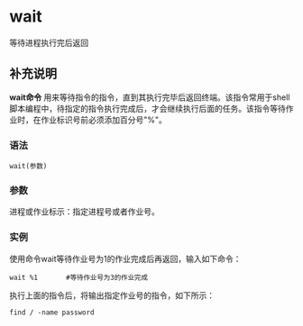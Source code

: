 wait
===

等待进程执行完后返回

## 补充说明

**wait命令** 用来等待指令的指令，直到其执行完毕后返回终端。该指令常用于shell脚本编程中，待指定的指令执行完成后，才会继续执行后面的任务。该指令等待作业时，在作业标识号前必须添加百分号"%"。

###  语法

```shell
wait(参数)
```

###  参数

进程或作业标示：指定进程号或者作业号。

###  实例

使用命令wait等待作业号为1的作业完成后再返回，输入如下命令：

```shell
wait %1       #等待作业号为3的作业完成 
```

执行上面的指令后，将输出指定作业号的指令，如下所示：

```shell
find / -name password
```


<!-- Linux命令行搜索引擎：https://jaywcjlove.github.io/linux-command/ -->
